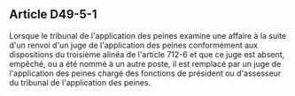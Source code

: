 Article D49-5-1
----
Lorsque le tribunal de l'application des peines examine une affaire à la suite
d'un renvoi d'un juge de l'application des peines conformément aux dispositions
du troisième alinéa de l'article 712-6 et que ce juge est absent, empêché, ou a
été nommé à un autre poste, il est remplacé par un juge de l'application des
peines chargé des fonctions de président ou d'assesseur du tribunal de
l'application des peines.
